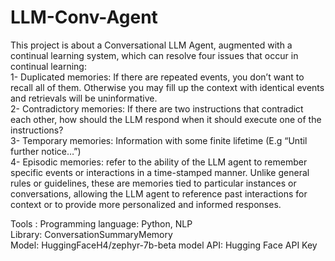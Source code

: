 # LLM-Conv-Agent

This project is about a Conversational LLM Agent, augmented with a continual learning system, which can resolve four issues that occur in continual learning: <br>
1- Duplicated memories: If there are repeated events, you don’t want to recall all of them. Otherwise you may fill up the context with identical events and retrievals will be uninformative. <br>
2- Contradictory memories: If there are two instructions that contradict each other, how should the LLM respond when it should execute one of the instructions? <br>
3- Temporary memories: Information with some finite lifetime (E.g “Until further notice…”)  
4- Episodic memories: refer to the ability of the LLM agent to remember specific events or interactions in a time-stamped manner. Unlike general rules or guidelines, these are memories tied to particular instances or conversations, allowing the LLM agent to reference past interactions for context or to provide more personalized and informed responses. <br>

Tools :
Programming language: Python, NLP <br>
Library: ConversationSummaryMemory <br>
Model: HuggingFaceH4/zephyr-7b-beta model API: Hugging Face API Key 
